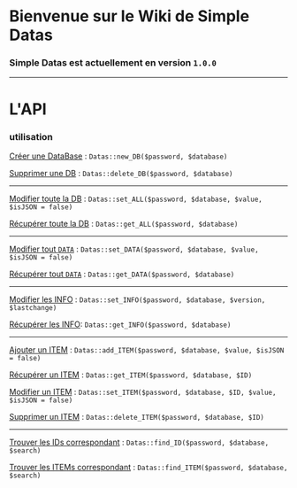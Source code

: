 # Bienvenue sur le Wiki de Simple Datas  

### Simple Datas est actuellement en version `1.0.0`  

---

# L'API  

### utilisation  

[Créer une DataBase](https://simple-work.github.io/simple-datas/doc/new_DB) : `Datas::new_DB($password, $database)`  

[Supprimer une DB](https://simple-work.github.io/simple-datas/doc/delete_DB) : `Datas::delete_DB($password, $database)`  

---

[Modifier toute la DB](https://simple-work.github.io/simple-datas/doc/set_ALL) : `Datas::set_ALL($password, $database, $value, $isJSON = false)`  

[Récupérer toute la DB](https://simple-work.github.io/simple-datas/doc/get_ALL) : `Datas::get_ALL($password, $database)`

---

[Modifier tout `DATA`](https://simple-work.github.io/simple-datas/doc/set_DATA) : `Datas::set_DATA($password, $database, $value, $isJSON = false)`  

[Récupérer tout `DATA`](https://simple-work.github.io/simple-datas/doc/get_DATA) : `Datas::get_DATA($password, $database)`  

---

[Modifier les INFO](https://simple-work.github.io/simple-datas/doc/set_INFO) : `Datas::set_INFO($password, $database, $version, $lastchange)`  

[Récupérer les INFO](https://simple-work.github.io/simple-datas/doc/get_INFO): `Datas::get_INFO($password, $database)`  

---

[Ajouter un ITEM](https://simple-work.github.io/simple-datas/doc/add_ITEM) : `Datas::add_ITEM($password, $database, $value, $isJSON = false)`  

[Récupérer un ITEM](https://simple-work.github.io/simple-datas/doc/get_ITEM) : `Datas::get_ITEM($password, $database, $ID)`  

[Modifier un ITEM](https://simple-work.github.io/simple-datas/doc/set_ITEM) : `Datas::set_ITEM($password, $database, $ID, $value, $isJSON = false)`  

[Supprimer un ITEM](https://simple-work.github.io/simple-datas/doc/delete_ITEM) : `Datas::delete_ITEM($password, $database, $ID)`  

---

[Trouver les IDs correspondant](https://simple-work.github.io/simple-datas/doc/find_ID) : `Datas::find_ID($password, $database, $search)`  

[Trouver les ITEMs correspondant](https://simple-work.github.io/simple-datas/doc/find_ITEM) : `Datas::find_ITEM($password, $database, $search)`  
